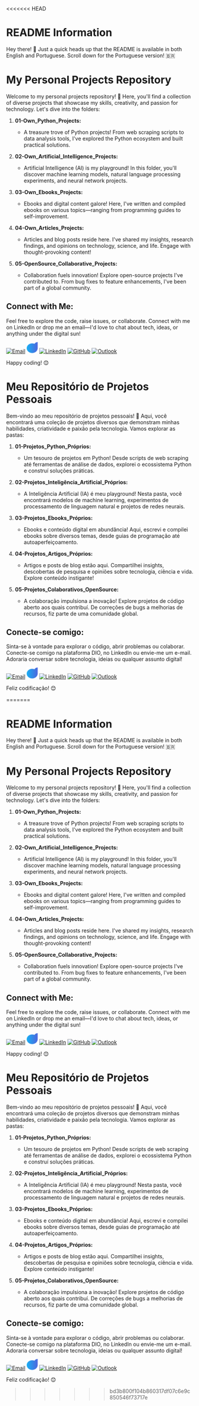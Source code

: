 <<<<<<< HEAD
# README Information

Hey there! 👋 Just a quick heads up that the README is available in both English and Portuguese. Scroll down for the Portuguese version! 🇧🇷

# My Personal Projects Repository

Welcome to my personal projects repository! 🚀 Here, you'll find a collection of diverse projects that showcase my skills, creativity, and passion for technology. Let's dive into the folders:

1. **01-Own_Python_Projects:**
   - A treasure trove of Python projects! From web scraping scripts to data analysis tools, I've explored the Python ecosystem and built practical solutions.

2. **02-Own_Artificial_Intelligence_Projects:**
   - Artificial Intelligence (AI) is my playground! In this folder, you'll discover machine learning models, natural language processing experiments, and neural network projects.

3. **03-Own_Ebooks_Projects:**
   - Ebooks and digital content galore! Here, I've written and compiled ebooks on various topics—ranging from programming guides to self-improvement.

4. **04-Own_Articles_Projects:**
   - Articles and blog posts reside here. I've shared my insights, research findings, and opinions on technology, science, and life. Engage with thought-provoking content!

5. **05-OpenSource_Collaborative_Projects:**
   - Collaboration fuels innovation! Explore open-source projects I've contributed to. From bug fixes to feature enhancements, I've been part of a global community.

## Connect with Me:

Feel free to explore the code, raise issues, or collaborate. Connect with me on LinkedIn or drop me an email—I'd love to chat about tech, ideas, or anything under the digital sun!

[<img src="https://cdn-icons-png.flaticon.com/512/732/732223.png" alt="Email" width="30" height="30">](mailto:seu-galucopiccolofiglioli@ouylook.com)
[<img src="icon/ybvdq4q1.png" alt="DIO" width="30" height="30">](https://www.dio.me/users/glauco_homebroke)
[<img src="https://cdn-icons-png.flaticon.com/512/174/174857.png" alt="LinkedIn" width="30" height="30">](https://www.linkedin.com/in/glauco-runha-piccolo-figlioli-087912306)
[<img src="https://cdn-icons-png.flaticon.com/512/25/25231.png" alt="GitHub" width="30" height="30">](https://github.com/glaucopifi)
[<img src="https://cdn-icons-png.flaticon.com/512/732/732223.png" alt="Outlook" width="30" height="30">](mailto:glaucopiccolofiglioli@outlook.com)


Happy coding! 😊

# Meu Repositório de Projetos Pessoais

Bem-vindo ao meu repositório de projetos pessoais! 🚀 Aqui, você encontrará uma coleção de projetos diversos que demonstram minhas habilidades, criatividade e paixão pela tecnologia. Vamos explorar as pastas:

1. **01-Projetos_Python_Próprios:**
   - Um tesouro de projetos em Python! Desde scripts de web scraping até ferramentas de análise de dados, explorei o ecossistema Python e construí soluções práticas.

2. **02-Projetos_Inteligência_Artificial_Próprios:**
   - A Inteligência Artificial (IA) é meu playground! Nesta pasta, você encontrará modelos de machine learning, experimentos de processamento de linguagem natural e projetos de redes neurais.

3. **03-Projetos_Ebooks_Próprios:**
   - Ebooks e conteúdo digital em abundância! Aqui, escrevi e compilei ebooks sobre diversos temas, desde guias de programação até autoaperfeiçoamento.

4. **04-Projetos_Artigos_Próprios:**
   - Artigos e posts de blog estão aqui. Compartilhei insights, descobertas de pesquisa e opiniões sobre tecnologia, ciência e vida. Explore conteúdo instigante!

5. **05-Projetos_Colaborativos_OpenSource:**
   - A colaboração impulsiona a inovação! Explore projetos de código aberto aos quais contribuí. De correções de bugs a melhorias de recursos, fiz parte de uma comunidade global.

## Conecte-se comigo:

Sinta-se à vontade para explorar o código, abrir problemas ou colaborar. Conecte-se comigo na plataforma DIO, no LinkedIn ou envie-me um e-mail. Adoraria conversar sobre tecnologia, ideias ou qualquer assunto digital!

[<img src="https://cdn-icons-png.flaticon.com/512/732/732223.png" alt="Email" width="30" height="30">](mailto:seu-galucopiccolofiglioli@ouylook.com)
[<img src="icon/ybvdq4q1.png" alt="DIO" width="30" height="30">](https://www.dio.me/users/glauco_homebroke)
[<img src="https://cdn-icons-png.flaticon.com/512/174/174857.png" alt="LinkedIn" width="30" height="30">](https://www.linkedin.com/in/glauco-runha-piccolo-figlioli-087912306)
[<img src="https://cdn-icons-png.flaticon.com/512/25/25231.png" alt="GitHub" width="30" height="30">](https://github.com/glaucopifi)
[<img src="https://cdn-icons-png.flaticon.com/512/732/732223.png" alt="Outlook" width="30" height="30">](mailto:glaucopiccolofiglioli@outlook.com)



Feliz codificação! 😊


=======
# README Information

Hey there! 👋 Just a quick heads up that the README is available in both English and Portuguese. Scroll down for the Portuguese version! 🇧🇷

# My Personal Projects Repository

Welcome to my personal projects repository! 🚀 Here, you'll find a collection of diverse projects that showcase my skills, creativity, and passion for technology. Let's dive into the folders:

1. **01-Own_Python_Projects:**
   - A treasure trove of Python projects! From web scraping scripts to data analysis tools, I've explored the Python ecosystem and built practical solutions.

2. **02-Own_Artificial_Intelligence_Projects:**
   - Artificial Intelligence (AI) is my playground! In this folder, you'll discover machine learning models, natural language processing experiments, and neural network projects.

3. **03-Own_Ebooks_Projects:**
   - Ebooks and digital content galore! Here, I've written and compiled ebooks on various topics—ranging from programming guides to self-improvement.

4. **04-Own_Articles_Projects:**
   - Articles and blog posts reside here. I've shared my insights, research findings, and opinions on technology, science, and life. Engage with thought-provoking content!

5. **05-OpenSource_Collaborative_Projects:**
   - Collaboration fuels innovation! Explore open-source projects I've contributed to. From bug fixes to feature enhancements, I've been part of a global community.

## Connect with Me:

Feel free to explore the code, raise issues, or collaborate. Connect with me on LinkedIn or drop me an email—I'd love to chat about tech, ideas, or anything under the digital sun!

[<img src="https://cdn-icons-png.flaticon.com/512/732/732223.png" alt="Email" width="30" height="30">](mailto:seu-galucopiccolofiglioli@ouylook.com)
[<img src="icon/ybvdq4q1.png" alt="DIO" width="30" height="30">](https://www.dio.me/users/glauco_homebroke)
[<img src="https://cdn-icons-png.flaticon.com/512/174/174857.png" alt="LinkedIn" width="30" height="30">](https://www.linkedin.com/in/glauco-runha-piccolo-figlioli-087912306)
[<img src="https://cdn-icons-png.flaticon.com/512/25/25231.png" alt="GitHub" width="30" height="30">](https://github.com/glaucopifi)
[<img src="https://cdn-icons-png.flaticon.com/512/732/732223.png" alt="Outlook" width="30" height="30">](mailto:glaucopiccolofiglioli@outlook.com)


Happy coding! 😊

# Meu Repositório de Projetos Pessoais

Bem-vindo ao meu repositório de projetos pessoais! 🚀 Aqui, você encontrará uma coleção de projetos diversos que demonstram minhas habilidades, criatividade e paixão pela tecnologia. Vamos explorar as pastas:

1. **01-Projetos_Python_Próprios:**
   - Um tesouro de projetos em Python! Desde scripts de web scraping até ferramentas de análise de dados, explorei o ecossistema Python e construí soluções práticas.

2. **02-Projetos_Inteligência_Artificial_Próprios:**
   - A Inteligência Artificial (IA) é meu playground! Nesta pasta, você encontrará modelos de machine learning, experimentos de processamento de linguagem natural e projetos de redes neurais.

3. **03-Projetos_Ebooks_Próprios:**
   - Ebooks e conteúdo digital em abundância! Aqui, escrevi e compilei ebooks sobre diversos temas, desde guias de programação até autoaperfeiçoamento.

4. **04-Projetos_Artigos_Próprios:**
   - Artigos e posts de blog estão aqui. Compartilhei insights, descobertas de pesquisa e opiniões sobre tecnologia, ciência e vida. Explore conteúdo instigante!

5. **05-Projetos_Colaborativos_OpenSource:**
   - A colaboração impulsiona a inovação! Explore projetos de código aberto aos quais contribuí. De correções de bugs a melhorias de recursos, fiz parte de uma comunidade global.

## Conecte-se comigo:

Sinta-se à vontade para explorar o código, abrir problemas ou colaborar. Conecte-se comigo na plataforma DIO, no LinkedIn ou envie-me um e-mail. Adoraria conversar sobre tecnologia, ideias ou qualquer assunto digital!

[<img src="https://cdn-icons-png.flaticon.com/512/732/732223.png" alt="Email" width="30" height="30">](mailto:seu-galucopiccolofiglioli@ouylook.com)
[<img src="icon/ybvdq4q1.png" alt="DIO" width="30" height="30">](https://www.dio.me/users/glauco_homebroke)
[<img src="https://cdn-icons-png.flaticon.com/512/174/174857.png" alt="LinkedIn" width="30" height="30">](https://www.linkedin.com/in/glauco-runha-piccolo-figlioli-087912306)
[<img src="https://cdn-icons-png.flaticon.com/512/25/25231.png" alt="GitHub" width="30" height="30">](https://github.com/glaucopifi)
[<img src="https://cdn-icons-png.flaticon.com/512/732/732223.png" alt="Outlook" width="30" height="30">](mailto:glaucopiccolofiglioli@outlook.com)



Feliz codificação! 😊


>>>>>>> bd3b800f104b860317df07c6e9c850546f73717e
